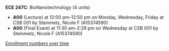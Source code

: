 **ECE 247C**: BioNanotechnology (4 units)

- **A00** (Lecture) at 12:00 pm–12:50 pm on Monday, Wednesday, Friday at CSB 001 by Steinmetz, Nicole F (A15374590)
- **A00** (Final Exam) at 11:30 am–2:29 pm on Wednesday at CSB 001 by Steinmetz, Nicole F (A15374590)

[Enrollment numbers over time](./ECE247C.tsv)
